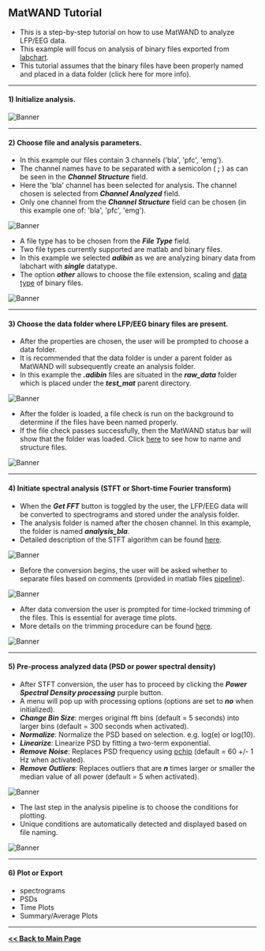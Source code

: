 ## MatWAND Tutorial

- This is a step-by-step tutorial on how to use MatWAND to analyze LFP/EEG data.
- This example will focus on analysis of binary files exported from [labchart](https://www.adinstruments.com/products/labchart).
- This tutorial assumes that the binary files have been properly named and placed in a data folder (click here for more info).

---

#### 1) Initialize analysis.

![Banner](/Images/tutorial/init.png)

---

#### 2) Choose file and analysis parameters. 

- In this example our files contain 3 channels ('bla', 'pfc', 'emg'). 
- The channel names have to be separated with a semicolon ( **;** ) as can be seen in the ***Channel Structure*** field. 
- Here the 'bla' channel has been selected for analysis. The channel chosen is selected from ***Channel Analyzed*** field. 
- Only one channel from the ***Channel Structure*** field can be chosen (in this example one of: 'bla', 'pfc', 'emg'). 

![Banner](/Images/tutorial/input_parameters_gui.png)

- A file type has to be chosen from the ***File Type*** field. 
- Two file types currently supported are matlab and binary files. 
- In this example we selected ***adibin*** as we are analyzing binary data from labchart with ***single*** datatype. 
- The option ***other*** allows to choose the file extension, scaling and [data type](/Docs/Inputs.md) of binary files.

![Banner](/Images/tutorial/file_type.png)

---

#### 3) Choose the data folder where LFP/EEG binary files are present. 

- After the properties are chosen, the user will be prompted to choose a data folder. 
- It is recommended that the data folder is under a parent folder as MatWAND will subsequently create an analysis folder. 
- In this example the ***.adibin*** files are situated in the ***raw_data*** folder which is placed under the ***test_mat*** parent directory.

![Banner](/Images/tutorial/load_raw_data.png)

- After the folder is loaded, a file check is run on the background to determine if the files have been named properly. 
- If the file check passes successfully, then the MatWAND status bar will show that the folder was loaded. Click [here](/Docs/Inputs.md) to see how to name and structure files.

![Banner](/Images/tutorial/gui_raw_data_loaded.png)

---

#### 4) Initiate spectral analysis (STFT or Short-time Fourier transform)

- When the ***Get FFT*** button is toggled by the user, the LFP/EEG data will be converted to spectrograms and stored under the analysis folder.
- The analysis folder is named after the chosen channel. In this example, the folder is named ***analysis_bla***.
- Detailed description of the STFT algorithm can be found [here](https://www.mathworks.com/help/signal/ug/power-spectral-density-estimates-using-fft.html).

![Banner](/Images/tutorial/fft_progress.png)

- Before the conversion begins, the user will be asked whether to separate files based on comments (provided in matlab files [pipeline](/Images/MatWAND_pipeline.svg)). 

![Banner](/Images/tutorial/separate_conditions.png)

- After data conversion the user is prompted for time-locked trimming of the files. This is essential for average time plots. 
- More details on the trimming procedure can be found [here]().

![Banner](/Images/tutorial/time_lock_trim.png)

---

#### 5) Pre-process analyzed data (PSD or power spectral density)

- After STFT conversion, the user has to proceed by clicking the ***Power Spectral Density processing*** purple button.
- A menu will pop up with processing options (options are set to ***no*** when initialized).
- ***Change Bin Size***: merges original fft bins (default = 5 seconds) into larger bins (default = 300 seconds when activated).
- ***Normalize***: Normalize the PSD based on selection. e.g. log(e) or log(10).
- ***Linearize***: Linearize PSD by fitting a two-term exponential.
- ***Remove Noise***: Replaces PSD frequency using [pchip](https://www.mathworks.com/help/matlab/ref/pchip.html) (default = 60 +/- 1 Hz when activated).
- ***Remove Outliers***: Replaces outliers that are ***n*** times larger or smaller the median value of all power (default = 5 when activated).

![Banner](/Images/tutorial/psd_process.png)

- The last step in the analysis pipeline is to choose the conditions for plotting. 
- Unique conditions are automatically detected and displayed based on file naming.

![Banner](/Images/tutorial/cond_choice.png)

---

#### 6) Plot or Export

- spectrograms
- PSDs
- Time Plots
- Summary/Average Plots

---

**[<< Back to Main Page](/README.md)**

